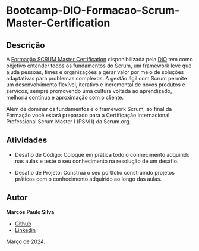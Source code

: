 # Bootcamp-DIO-Formacao-Scrum-Master-Certification

## Descrição

A [Formação SCRUM Master Certification](https://web.dio.me/track/formacao-scrum-master) disponibilizada pela [DIO](dio.me) tem como objetivo entender todos os fundamentos do Scrum, um framework leve que ajuda pessoas, times e organizações a gerar valor por meio de soluções adaptativas para problemas complexos. A gestão ágil com Scrum permite um desenvolvimento flexível, iterativo e incremental de novos produtos e serviços, sempre promovendo uma cultura voltada ao aprendizado, melhoria contínua e aproximação com o cliente.

Além de dominar os fundamentos e o framework Scrum, ao final da Formação você estará preparado para a Certificação Internacional: Professional Scrum Master I (PSM I) da Scrum.org.

## Atividades

- Desafio de Código: Coloque em prática todo o conhecimento adquirido nas aulas e teste o seu conhecimento na resolução de um desafio.

- Desafio de Projeto: Construa o seu portfólio construindo projetos práticos com o conhecimento adquirido ao longo das aulas.
  
## Autor

**Marcos Paulo Silva**
- [Github](https://www.github.com/silvamarcospaulo)
- [Linkedin](https://www.github.com/silvamarcospaulo)

Março de 2024.

